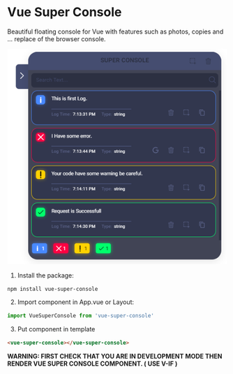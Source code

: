 # Vue Super Console

Beautiful floating console for Vue with features such as photos, copies and ...
replace of the browser console.

![alt Vue Super Console](https://github.com/ahmadkzx/vue-super-console/blob/dev/src/assets/overview.png?raw=true)

1. Install the package:
```shell
npm install vue-super-console
```

2. Import component in App.vue or Layout:
```javascript
import VueSuperConsole from 'vue-super-console'
```

3. Put component in template
```html
<vue-super-console></vue-super-console>
```

**WARNING: FIRST CHECK THAT YOU ARE IN DEVELOPMENT MODE THEN RENDER VUE SUPER CONSOLE COMPONENT. ( USE V-IF )**